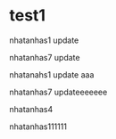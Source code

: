 # test1

nhatanhas1 update

nhatanhas7 update



nhatanahs1 update aaa

nhatanhas7 updateeeeeee


nhatanhas4


nhatanhas111111

